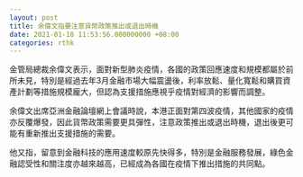 ```yaml
---
layout: post
title: 余偉文指要注意貨幣政策推出或退出時機
date: 2021-01-18 11:53:56.000000000 +08:00
categories: rthk
---
```


金管局總裁余偉文表示，面對新型肺炎疫情，各國的政策回應速度和規模都屬於前所未見，特別是經過去年3月金融市場大幅震盪後，利率放鬆、量化寬鬆和購買資產計劃等措施規模龐大，但認為支援措施應視乎疫情對經濟的影響而調整。

余偉文出席亞洲金融論壇網上會議時說，本港正面對第四波疫情，其他國家的疫情亦反覆爆發，因此貨幣政策需要更具彈性，注意政策推出或退出時機，退出後更可能有重新推出支援措施的需要。

他又指，留意到金融科技的應用速度較原先快得多，特別是金融服務發展，綠色金融認受性和關注度亦越來越高，已經成為各國在疫情下推出措施的共同點。
